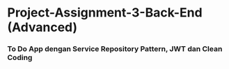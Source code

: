 # Project-Assignment-3-Back-End (Advanced)
 
### To Do App dengan Service Repository Pattern, JWT dan Clean Coding
